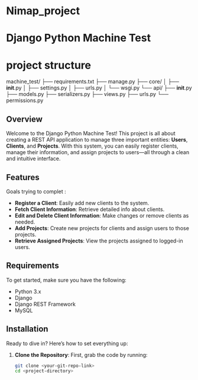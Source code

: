 # Nimap_project
# Django Python Machine Test
# project structure

machine_test/
├── requirements.txt
├── manage.py
├── core/
│   ├── __init__.py
│   ├── settings.py
│   ├── urls.py
│   └── wsgi.py
└── api/
    ├── __init__.py
    ├── models.py
    ├── serializers.py
    ├── views.py
    ├── urls.py
    └── permissions.py
## Overview

Welcome to the Django Python Machine Test! This project is all about creating a REST API application to manage three important entities: **Users**, **Clients**, and **Projects**. With this system, you can easily register clients, manage their information, and assign projects to users—all through a clean and intuitive interface.

## Features

Goals trying to complet :

- **Register a Client**: Easily add new clients to the system.
- **Fetch Client Information**: Retrieve detailed info about clients.
- **Edit and Delete Client Information**: Make changes or remove clients as needed.
- **Add Projects**: Create new projects for clients and assign users to those projects.
- **Retrieve Assigned Projects**: View the projects assigned to logged-in users.

## Requirements

To get started, make sure you have the following:

- Python 3.x
- Django
- Django REST Framework
- MySQL 

## Installation

Ready to dive in? Here’s how to set everything up:

1. **Clone the Repository**: First, grab the code by running:
   ```bash
   git clone <your-git-repo-link>
   cd <project-directory>
